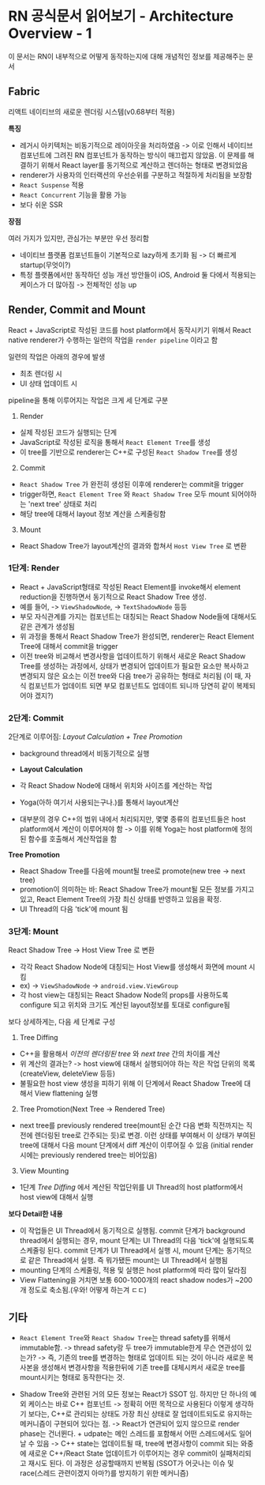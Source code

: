 # RN 공식문서 읽어보기 - Architecture Overview - 1

이 문서는 RN이 내부적으로 어떻게 동작하는지에 대해 개념적인 정보를 제공해주는 문서

## Fabric

리액트 네이티브의 새로운 렌더링 시스템(v0.68부터 적용)

**특징**

- 레거시 아키텍처는 비동기적으로 레이아웃을 처리하였음 -> 이로 인해서 네이티브 컴포넌트에 그려진 RN 컴포넌트가 동작하는 방식이 매끄럽지 않았음. 이 문제를 해결하기 위해서 React layer를 동기적으로 계산하고 렌더하는 형태로 변경되었음
- renderer가 사용자의 인터랙션의 우선순위를 구분하고 적절하게 처리됨을 보장함
- `React Suspense` 적용
- `React Concurrent` 기능을 활용 가능
- 보다 쉬운 SSR

**장점**

여러 가지가 있지만, 관심가는 부분만 우선 정리함

- 네이티브 플랫폼 컴포넌트들이 기본적으로 lazy하게 초기화 됨 -> 더 빠르게 startup(무엇이?)
- 특정 플랫폼에서만 동작하던 성능 개선 방안들이 iOS, Android 둘 다에서 적용되는 케이스가 더 많아짐 -> 전체적인 성능 up

## Render, Commit and Mount

React + JavaScript로 작성된 코드를 host platform에서 동작시키기 위해서 React native renderer가 수행하는 일련의 작업을 `render pipeline` 이라고 함

일련의 작업은 아래의 경우에 발생

- 최초 렌더링 시
- UI 상태 업데이트 시

pipeline을 통해 이루어지는 작업은 크게 세 단계로 구분

1. Render

- 실제 작성된 코드가 실행되는 단계
- JavaScript로 작성된 로직을 통해서 `React Element Tree`를 생성
- 이 tree를 기반으로 renderer는 C++로 구성된 `React Shadow Tree`를 생성

2. Commit

- `React Shadow Tree` 가 완전히 생성된 이후에 renderer는 commit을 trigger
- trigger하면, `React Element Tree` 와 `React Shadow Tree` 모두 mount 되어야하는 'next tree' 상태로 처리
- 해당 tree에 대해서 layout 정보 계산을 스케줄링함

3. Mount

- React Shadow Tree가 layout계산의 결과와 합쳐서 `Host View Tree` 로 변환

### 1단계: Render

- React + JavaScript형태로 작성된 React Element를 invoke해서 element reduction을 진행하면서 동기적으로 React Shadow Tree 생성.
- 예를 들어, <View> -> `ViewShadowNode`, <Text> -> `TextShadowNode` 등등
- 부모 자식관계를 가지는 컴포넌트는 대칭되는 React Shadow Node들에 대해서도 같은 관계가 생성됨
- 위 과정을 통해서 React Shadow Tree가 완성되면, renderer는 React Element Tree에 대해서 commit을 trigger
- 이전 tree와 비교해서 변경사항을 업데이트하기 위해서 새로운 React Shadow Tree를 생성하는 과정에서, 상태가 변경되어 업데이트가 필요한 요소만 복사하고 변경되지 않은 요소는 이전 tree와 다음 tree가 공유하는 형태로 처리됨 (이 때, 자식 컴포넌트가 업데이트 되면 부모 컴포넌트도 업데이트 되니까 당연히 같이 복제되어야 겠지?)

### 2단계: Commit

2단계로 이루어짐: _Layout Calculation + Tree Promotion_

- background thread에서 비동기적으로 실행
- **Layout Calculation**

- 각 React Shadow Node에 대해서 위치와 사이즈를 계산하는 작업
- Yoga(아하 여기서 사용되는구나.)를 통해서 layout계산
- 대부분의 경우 C++의 범위 내에서 처리되지만, 몇몇 종류의 컴포넌트들은 host platform에서 계산이 이루어져야 함 -> 이를 위해 Yoga는 host platform에 정의된 함수를 호출해서 계산작업을 함

**Tree Promotion**

- React Shadow Tree를 다음에 mount될 tree로 promote(new tree -> next tree)
- promotion이 의미하는 바: React Shadow Tree가 mount될 모든 정보를 가지고 있고, React Element Tree의 가장 최신 상태를 반영하고 있음을 확정.
- UI Thread의 다음 'tick'에 mount 됨

### 3단계: Mount

React Shadow Tree -> Host View Tree 로 변환

- 각각 React Shadow Node에 대칭되는 Host View를 생성해서 화면에 mount 시킴
- ex) <View> -> `ViewShadowNode` -> `android.view.ViewGroup`
- 각 host view는 대칭되는 React Shadow Node의 props를 사용하도록 configure 되고 위치와 크기도 계산된 layout정보를 토대로 configure됨

보다 상세하게는, 다음 세 단계로 구성

1. Tree Diffing

- C++을 활용해서 _이전의 렌더링된 tree_ 와 _next tree_ 간의 차이를 계산
- 위 계산의 결과는? -> host view에 대해서 실행되어야 하는 작은 작업 단위의 목록 (createView, deleteView 등등)
- 불필요한 host view 생성을 피하기 위해 이 단계에서 React Shadow Tree에 대해서 View flattening 실행

2. Tree Promotion(Next Tree -> Rendered Tree)

- next tree를 previously rendered tree(mount된 순간 다음 변화 직전까지는 직전에 렌더링된 tree로 간주되는 듯)로 변경. 이런 상태를 부여해서 이 상태가 부여된 tree에 대해서 다음 mount 단계에서 diff 계산이 이루어질 수 있음 (initial render시에는 previously rendered tree는 비어있음)

3. View Mounting

- 1단계 _Tree Diffing_ 에서 계산된 작업단위를 UI Thread의 host platform에서 host view에 대해서 실행

**보다 Detail한 내용**

- 이 작업들은 UI Thread에서 동기적으로 실행됨. commit 단계가 background thread에서 실행되는 경우, mount 단계는 UI Thread의 다음 'tick'에 실행되도록 스케줄링 된다. commit 단계가 UI Thread에서 실행 시, mount 단계는 동기적으로 같은 Thread에서 실행. 즉 뭐가됐든 mount는 UI Thread에서 실행됨
- mounting 단계의 스케줄링, 적용 및 실행은 host platform에 따라 많이 달라짐
- View Flattening을 거치면 보통 600-1000개의 react shadow nodes가 ~200개 정도로 축소됨.(우와! 어떻게 하는겨 ㄷㄷ)

## 기타

- `React Element Tree`와 `React Shadow Tree`는 thread safety를 위해서 immutable함. -> thread safety랑 두 tree가 immutable한게 무슨 연관성이 있는가?
  -> 즉, 기존의 tree를 변경하는 형태로 업데이트 되는 것이 아니라 새로운 복사본을 생성해서 변경사항을 적용한뒤에 기존 tree를 대체시켜서 새로운 tree를 mount시키는 형태로 동작한다는 것.

- Shadow Tree와 관련된 거의 모든 정보는 React가 SSOT 임. 하지만 단 하나의 예외 케이스는 바로 C++ 컴포넌트
  -> 정확히 어떤 목적으로 사용된다 이렇게 생각하기 보다는, C++로 관리되는 상태도 가장 최신 상태로 잘 업데이트되도로 유지하는 메커니즘이 구현되어 있다는 점.
  -> React가 연관되어 있지 않으므로 render phase는 건너뛴다. + udpate는 메인 스레드를 포함해서 어떤 스레드에서도 일어날 수 있음
  -> C++ state는 업데이트될 때, tree에 변경사항이 commit 되는 와중에 새로운 C++/React State 업데이트가 이루어지는 경우 commit이 실패처리되고 재시도 된다. 이 과정은 성공할때까지 반복됨 (SSOT가 어긋나는 이슈 및 race(스레드 관련이겠지 아마?)를 방지하기 위한 메커니즘)
